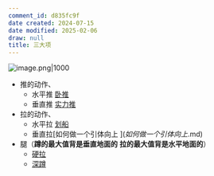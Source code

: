```yaml
---
comment_id: d835fc9f
date created: 2024-07-15
date modified: 2025-02-06
draw: null
title: 三大项
---
```

![image.png|1000](https://imagehosting4picgo.oss-cn-beijing.aliyuncs.com/imagehosting/fix-dir%2Fpicgo%2Fpicgo-clipboard-images%2F2024%2F07%2F15%2F11-16-44-4f30c36e63ccc39adb627276d46d0fd0-20240715111643-a3e8e5.png)

- 推的动作、
	- 水平推 [卧推](卧推.md)
	- 垂直推 [实力推](实力推)
- 拉的动作、
	- 水平拉 [划船](划船%20%20)
	- 垂直拉[如何做一个引体向上 $](如何做一个引体向上%20$.md)
- 腿（**蹲的最大值背是垂直地面的** **拉的最大值背是水平地面的**）
	- [硬拉](硬拉.md)
	- [深蹲](深蹲.md)
